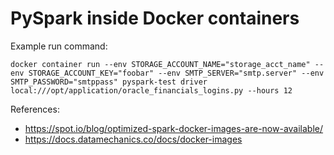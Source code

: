 # PySpark inside Docker containers

Example run command:

```
docker container run --env STORAGE_ACCOUNT_NAME="storage_acct_name" --env STORAGE_ACCOUNT_KEY="foobar" --env SMTP_SERVER="smtp.server" --env SMTP_PASSWORD="smtppass" pyspark-test driver local:///opt/application/oracle_financials_logins.py --hours 12
```

References:

* https://spot.io/blog/optimized-spark-docker-images-are-now-available/
* https://docs.datamechanics.co/docs/docker-images
